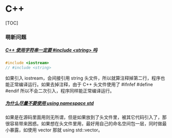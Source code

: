 # C++

[TOC]

### 萌新问题

##### [C++ 使用字符串一定要 #include \<string\> 吗](https://www.zhihu.com/question/270726509)

```cpp
#include <iostream>
// #include <string>
```

如果引入 iostream，会间接引用 string 头文件，所以就算注释掉第二行，程序也能正常编译运行。如果去掉注释，由于 C++ 头文件使用了 #ifnfef #define #endif 所以不会二次引入，程序同样能正常编译运行。

##### [为什么尽量不要使用 using namespace std](https://www.zhihu.com/question/26911239)

如果是在源码里面用则无所谓，但是如果放到了头文件里，被其它代码引入了，那很容易带来困惑。如果想在头文件里用，最好用自己的命名空间包一层，同时做最小暴露，如使用 vector 那就 using std::vector。
